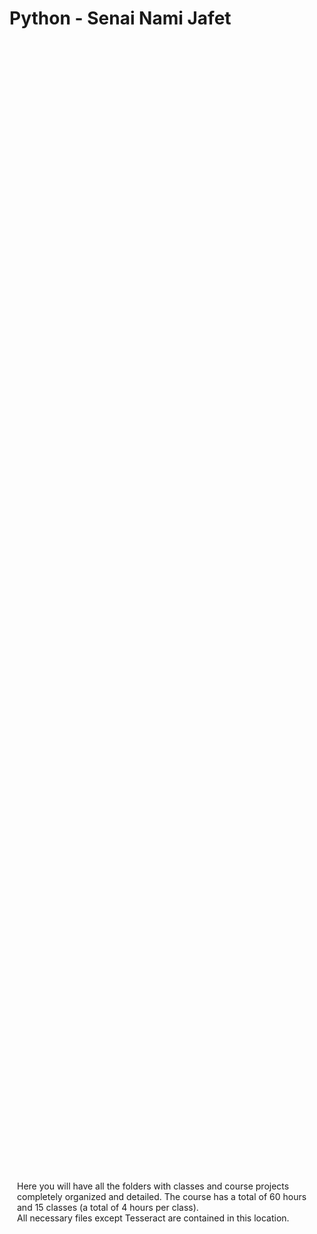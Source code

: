 # Python - Senai Nami Jafet

<div style="position: absolute; top: 50%; left: 50%; transform: translate(-50%, -50%);">
  <p>Here you will have all the folders with classes and course projects completely organized and detailed. The course has a total of 60 hours and 15 classes (a total of 4 hours per class).<br> All necessary files except Tesseract are contained in this location.</p>
</div>

